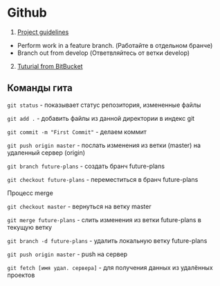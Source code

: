 # Github

1. [Project guidelines](https://github.com/wearehive/project-guidelines)
- Perform work in a feature branch. (Работайте в отдельном бранче)
- Branch out from develop (Ответвляйтесь от ветки develop)

2. [Tuturial from BitBucket](https://www.atlassian.com/git/tutorials/learn-git-with-bitbucket-cloud)

## Команды гита

`git status` - показывает статус репозитория, измененные файлы

`git add .` - добавить файлы из данной директории в индекс git

`git commit -m "First Commit"` - делаем коммит

`git push origin master` - послать изменения из ветки (master) на удаленный сервер (origin)

`git branch future-plans` - создать бранч future-plans

`git checkout future-plans` - переместиться в бранч future-plans

Процесс merge

`git checkout master` - вернуться на ветку master

`git merge future-plans` - слить изменения из ветки future-plans в текущую ветку

`git branch -d future-plans` - удалить локальную ветку future-plans

`git push origin master` - push на сервер

`git fetch [имя удал. сервера]` - для получения данных из удалённых проектов
